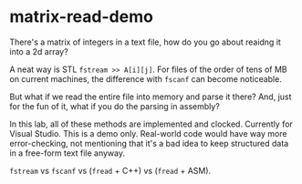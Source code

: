# matrix-read-demo
There's a matrix of integers in a text file, how do you go about reaidng it into a 2d array?

A neat way is STL `fstream >> A[i][j]`. For files of the order of tens of MB on current machines, the difference with `fscanf` can become noticeable. 

But what if we read the entire file into memory and parse it there? And, just for the fun of it, what if you do the parsing in assembly?

In this lab, all of these methods are implemented and clocked. Currently for Visual Studio. This is a demo only. Real-world code would have way more error-checking, not mentioning that it's a bad idea to keep structured data in a free-form text file anyway.

  `fstream` vs `fscanf` vs (`fread` + C++) vs (`fread` + ASM).

